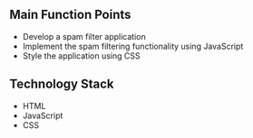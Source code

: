 ## Main Function Points
- Develop a spam filter application
- Implement the spam filtering functionality using JavaScript
- Style the application using CSS

## Technology Stack

- HTML
- JavaScript
- CSS
